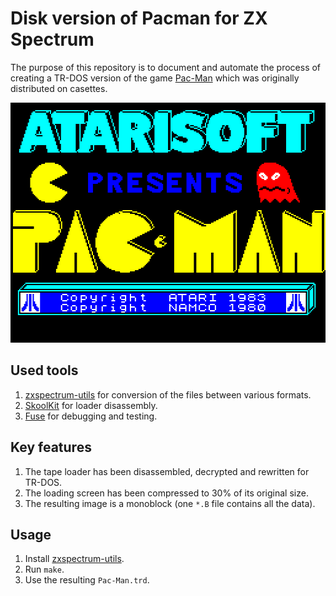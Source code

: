 # Disk version of Pacman for ZX Spectrum

The purpose of this repository is to document and automate the process of creating a TR-DOS version of the game [Pac-Man](http://www.worldofspectrum.org/infoseekid.cgi?id=0003581) which was originally distributed on casettes.

<p align="center">
    <img src="https://raw.githubusercontent.com/morozov/pacman/master/png/screen.png" width="512" height="384" alt="Pac-Man">
</p>

## Used tools

1. [zxspectrum-utils](https://sourceforge.net/projects/zxspectrumutils/) for conversion of the files between various formats.
2. [SkoolKit](http://skoolkit.ca/) for loader disassembly.
3. [Fuse](https://sourceforge.net/projects/fuse-emulator/) for debugging and testing.

## Key features

1. The tape loader has been disassembled, decrypted and rewritten for TR-DOS.
2. The loading screen has been compressed to 30% of its original size.
3. The resulting image is a monoblock (one `*.B` file contains all the data).

## Usage

1. Install [zxspectrum-utils](https://sourceforge.net/projects/zxspectrumutils/).
2. Run `make`.
3. Use the resulting `Pac-Man.trd`.
